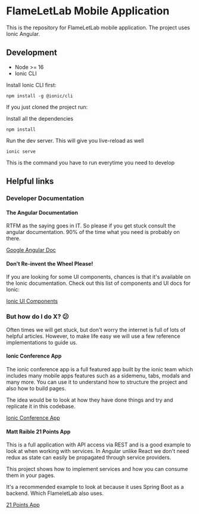 # FlameLetLab Mobile Application

This is the repository for FlameLetLab mobile application. The project uses Ionic Angular.


## Development

* Node >= 16 
* Ionic CLI

Install Ionic CLI first:

`npm install -g @ionic/cli`

If you just cloned the project run:

Install all the dependencies

`npm install` 

Run the dev server. This will give you live-reload as well

`ionic serve`

This is the command you have to run everytime you need to develop



## Helpful links

### Developer Documentation
#### The Angular Documentation

RTFM as the saying goes in IT. So please if you get stuck consult the angular documentation.
90% of the time what you need is probably on there.

[Google Angular Doc](https://angular.io/docs)

#### Don't Re-invent the Wheel Please!
If you are looking for some UI components, chances is that it's available on the Ionic documentation.
Check out this list of components and UI docs for Ionic:

[Ionic UI Components](https://ionicframework.com/docs/components)

### But how do I do X? 😕
Often times we will get stuck, but don't worry the internet is full of lots of helpful articles.
However, to make life easy we will use a few reference implementations to guide us.

#### Ionic Conference App

The ionic conference app is a full featured app built by the ionic team which includes many
mobile apps features such as a sidemenu, tabs, modals and many more. You can use it to understand how to structure
the project and also how to build pages.

The idea would be to look at how they have done things and try and replicate it in this codebase.

[Ionic Conference App](https://github.com/ionic-team/ionic-conference-app)

#### Matt Raible 21 Points App
This is a full application with API access via REST and is a good example to look at when working with services.
In Angular unlike React we don't need redux as state can easily be propagated through service providers.

This project shows how to implement services and how you can consume them in your pages.

It's a recommended example to look at because it uses Spring Boot as a backend. Which FlameletLab also uses.

[21 Points App](https://github.com/mraible/21-points/tree/main/src/main/webapp)
